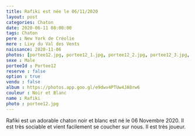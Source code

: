 ```yaml
---
title: Rafiki est née le 06/11/2020
layout: post
categories: Chaton
date: 2020-06-11 08:00:00
tags: Chaton
pere : New York de Créolie
mere : Lixy du Val des Vents
naissance: 2020-11-06
photos: [portee12.jpg, portee12_1.jpg, portee12_2.jpg, portee12_3.jpg, portee12_4.jpg]
sexe : Male
porteeId : Portee12
reserve : false
option : true
vendu : false
album : https://photos.app.goo.gl/e9dwv4PTUw4JA8rw6
couleur : Noir et Blanc
name : Rafiki
photo : portee12.jpg
---
```


Rafiki est un adorable chaton noir et blanc est né le 06 Novembre 2020. Il est très sociable et vient facilement se coucher sur nous. Il est très joueur.
